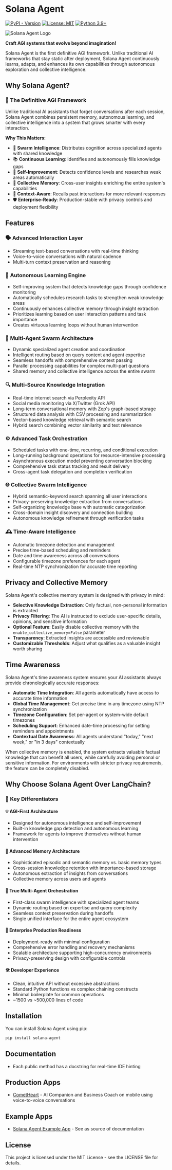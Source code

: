 # Solana Agent

[![PyPI - Version](https://img.shields.io/pypi/v/solana-agent)](https://pypi.org/project/solana-agent/)
[![License: MIT](https://img.shields.io/badge/License-MIT-green.svg)](https://opensource.org/licenses/MIT)
[![Python 3.9+](https://img.shields.io/badge/python-3.9+-orange.svg)](https://www.python.org/downloads/)

![Solana Agent Logo](https://dl.walletbubbles.com/solana-agent-logo.png?width=200)

**Craft AGI systems that evolve beyond imagination!**

Solana Agent is the first definitive AGI framework. Unlike traditional AI frameworks that stay static after deployment, Solana Agent continuously learns, adapts, and enhances its own capabilities through autonomous exploration and collective intelligence.

## Why Solana Agent?

### 🤖 The Definitive AGI Framework

Unlike traditional AI assistants that forget conversations after each session, Solana Agent combines persistent memory, autonomous learning, and collective intelligence into a system that grows smarter with every interaction.

**Why This Matters:**
- 🐝 **Swarm Intelligence**: Distributes cognition across specialized agents with shared knowledge
- 📚 **Continuous Learning**: Identifies and autonomously fills knowledge gaps
- 🔄 **Self-Improvement**: Detects confidence levels and researches weak areas automatically
- 🧠 **Collective Memory**: Cross-user insights enriching the entire system's capabilities
- 🎯 **Context-Aware**: Recalls past interactions for more relevant responses
- 🛡️ **Enterprise-Ready**: Production-stable with privacy controls and deployment flexibility

## Features

### 🗣️ **Advanced Interaction Layer**
- Streaming text-based conversations with real-time thinking
- Voice-to-voice conversations with natural cadence
- Multi-turn context preservation and reasoning

### 🧠 **Autonomous Learning Engine**
- Self-improving system that detects knowledge gaps through confidence monitoring
- Automatically schedules research tasks to strengthen weak knowledge areas
- Continuously enhances collective memory through insight extraction
- Prioritizes learning based on user interaction patterns and task importance
- Creates virtuous learning loops without human intervention

### 🤖 **Multi-Agent Swarm Architecture**
- Dynamic specialized agent creation and coordination
- Intelligent routing based on query content and agent expertise
- Seamless handoffs with comprehensive context passing
- Parallel processing capabilities for complex multi-part questions
- Shared memory and collective intelligence across the entire swarm

### 🔍 **Multi-Source Knowledge Integration**
- Real-time internet search via Perplexity API
- Social media monitoring via X/Twitter (Grok API)
- Long-term conversational memory with Zep's graph-based storage
- Structured data analysis with CSV processing and summarization
- Vector-based knowledge retrieval with semantic search
- Hybrid search combining vector similarity and text relevance

### ⚙️ **Advanced Task Orchestration**
- Scheduled tasks with one-time, recurring, and conditional execution
- Long-running background operations for resource-intensive processing
- Asynchronous execution model preventing conversation blocking
- Comprehensive task status tracking and result delivery
- Cross-agent task delegation and completion verification

### 🌐 **Collective Swarm Intelligence**
- Hybrid semantic-keyword search spanning all user interactions
- Privacy-preserving knowledge extraction from conversations
- Self-organizing knowledge base with automatic categorization
- Cross-domain insight discovery and connection building
- Autonomous knowledge refinement through verification tasks

### 🕰️ **Time-Aware Intelligence**
- Automatic timezone detection and management
- Precise time-based scheduling and reminders
- Date and time awareness across all conversations
- Configurable timezone preferences for each agent
- Real-time NTP synchronization for accurate time reporting

## Privacy and Collective Memory

Solana Agent's collective memory system is designed with privacy in mind:

- **Selective Knowledge Extraction**: Only factual, non-personal information is extracted
- **Privacy Filtering**: The AI is instructed to exclude user-specific details, opinions, and sensitive information
- **Optional Feature**: Easily disable collective memory with the `enable_collective_memory=False` parameter
- **Transparency**: Extracted insights are accessible and reviewable
- **Customizable Thresholds**: Adjust what qualifies as a valuable insight worth sharing

## Time Awareness

Solana Agent's time awareness system ensures your AI assistants always provide chronologically accurate responses:

- **Automatic Time Integration**: All agents automatically have access to accurate time information
- **Global Time Management**: Get precise time in any timezone using NTP synchronization
- **Timezone Configuration**: Set per-agent or system-wide default timezones
- **Scheduling Support**: Enhanced date-time processing for setting reminders and appointments
- **Contextual Date Awareness**: All agents understand "today," "next week," or "in 3 days" contextually

When collective memory is enabled, the system extracts valuable factual knowledge that can benefit all users, while carefully avoiding personal or sensitive information. For environments with stricter privacy requirements, the feature can be completely disabled.

## Why Choose Solana Agent Over LangChain?

### 🎯 Key Differentiators

#### 💡 **AGI-First Architecture**
- Designed for autonomous intelligence and self-improvement
- Built-in knowledge gap detection and autonomous learning
- Framework for agents to improve themselves without human intervention

#### 🧠 **Advanced Memory Architecture**
- Sophisticated episodic and semantic memory vs. basic memory types
- Cross-session knowledge retention with importance-based storage
- Autonomous extraction of insights from conversations
- Collective memory across users and agents

#### 🤝 **True Multi-Agent Orchestration**
- First-class swarm intelligence with specialized agent teams
- Dynamic routing based on expertise and query complexity
- Seamless context preservation during handoffs
- Single unified interface for the entire agent ecosystem

#### 🏢 **Enterprise Production Readiness**
- Deployment-ready with minimal configuration
- Comprehensive error handling and recovery mechanisms
- Scalable architecture supporting high-concurrency environments
- Privacy-preserving design with configurable controls

#### 🛠️ **Developer Experience**
- Clean, intuitive API without excessive abstractions
- Standard Python functions vs complex chaining constructs
- Minimal boilerplate for common operations
- ~1500 vs ~500,000 lines of code

## Installation

You can install Solana Agent using pip:

```bash
pip install solana-agent
```

## Documentation
* Each public method has a docstring for real-time IDE hinting

## Production Apps
* [CometHeart](https://cometheart.com) - AI Companion and Business Coach on mobile using voice-to-voice conversations

## Example Apps
* [Solana Agent Example App](https://github.com/truemagic-coder/solana-agent-app) - See as source of documentation

## License

This project is licensed under the MIT License - see the LICENSE file for details.
